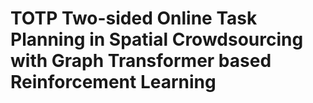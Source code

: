 # TOTP Two-sided Online Task Planning in Spatial Crowdsourcing with Graph Transformer based Reinforcement Learning

